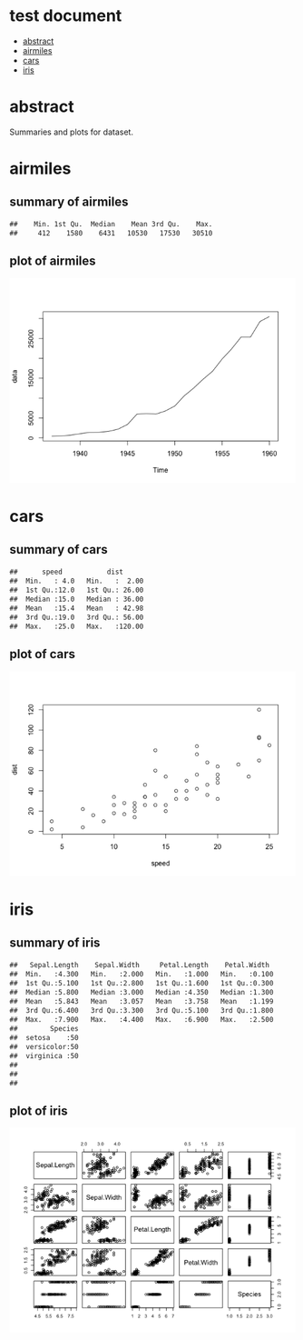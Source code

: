 test document
================

-   [abstract](#abstract)
-   [airmiles](#airmiles)
-   [cars](#cars)
-   [iris](#iris)

abstract
========

Summaries and plots for dataset.

airmiles
========

summary of airmiles
-------------------

    ##    Min. 1st Qu.  Median    Mean 3rd Qu.    Max. 
    ##     412    1580    6431   10530   17530   30510

plot of airmiles
----------------

![](main_files/figure-markdown_github/unnamed-chunk-2-1.png)

cars
====

summary of cars
---------------

    ##      speed           dist       
    ##  Min.   : 4.0   Min.   :  2.00  
    ##  1st Qu.:12.0   1st Qu.: 26.00  
    ##  Median :15.0   Median : 36.00  
    ##  Mean   :15.4   Mean   : 42.98  
    ##  3rd Qu.:19.0   3rd Qu.: 56.00  
    ##  Max.   :25.0   Max.   :120.00

plot of cars
------------

![](main_files/figure-markdown_github/unnamed-chunk-4-1.png)

iris
====

summary of iris
---------------

    ##   Sepal.Length    Sepal.Width     Petal.Length    Petal.Width   
    ##  Min.   :4.300   Min.   :2.000   Min.   :1.000   Min.   :0.100  
    ##  1st Qu.:5.100   1st Qu.:2.800   1st Qu.:1.600   1st Qu.:0.300  
    ##  Median :5.800   Median :3.000   Median :4.350   Median :1.300  
    ##  Mean   :5.843   Mean   :3.057   Mean   :3.758   Mean   :1.199  
    ##  3rd Qu.:6.400   3rd Qu.:3.300   3rd Qu.:5.100   3rd Qu.:1.800  
    ##  Max.   :7.900   Max.   :4.400   Max.   :6.900   Max.   :2.500  
    ##        Species  
    ##  setosa    :50  
    ##  versicolor:50  
    ##  virginica :50  
    ##                 
    ##                 
    ## 

plot of iris
------------

![](main_files/figure-markdown_github/unnamed-chunk-6-1.png)
